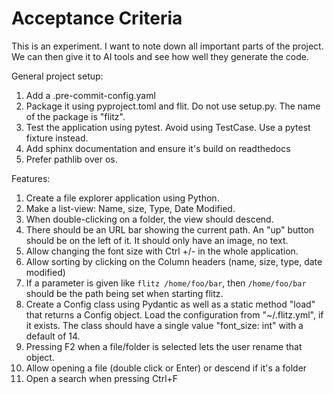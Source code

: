 # Acceptance Criteria

This is an experiment. I want to note down all important parts of the project.
We can then give it to AI tools and see how well they generate the code.

General project setup:
1. Add a .pre-commit-config.yaml
2. Package it using pyproject.toml and flit. Do not use setup.py. The name of
   the package is "flitz".
3. Test the application using pytest. Avoid using TestCase. Use a pytest fixture
   instead.
4. Add sphinx documentation and ensure it's build on readthedocs
5. Prefer pathlib over os.

Features:
1. Create a file explorer application using Python.
2. Make a list-view: Name, size, Type, Date Modified.
3. When double-clicking on a folder, the view should descend.
4. There should be an URL bar showing the current path. An "up" button should be
   on the left of it. It should only have an image, no text.
5. Allow changing the font size with Ctrl +/- in the whole application.
6. Allow sorting by clicking on the Column headers (name, size, type, date modified)
7. If a parameter is given like `flitz /home/foo/bar`, then `/home/foo/bar`
   should be the path being set when starting flitz.
8. Create a Config class using Pydantic as well as a static method "load" that
   returns a Config object. Load the configuration from "~/.flitz.yml", if it
   exists. The class should have a single value "font_size: int" with a default
   of 14.
9. Pressing F2 when a file/folder is selected lets the user rename that object.
10. Allow opening a file (double click or Enter) or descend if it's a folder
11. Open a search when pressing Ctrl+F

